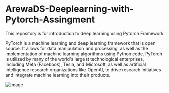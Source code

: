 # ArewaDS-Deeplearning-with-Pytorch-Assingment
This repository is for introduction to deep learning using Pytorch Framework

PyTorch is a machine learning and deep learning framework that is open source. 
It allows for data manipulation and processing, as well as the implementation of machine learning algorithms using Python code. 
PyTorch is utilized by many of the world's largest technological enterprises, including Meta (Facebook), Tesla, and Microsoft,
as well as artificial intelligence research organizations like OpenAI, to drive research initiatives and integrate machine learning into their products.


![image](https://github.com/FatimaMuhammadAdam/ArewaDS-Deeplearning-with-Pytorch-Assingment/assets/98468845/31c4bdfa-48d1-4f33-86e1-17c22c0ee8ba)

